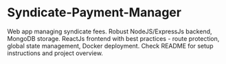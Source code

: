 # Syndicate-Payment-Manager

Web app managing syndicate fees. Robust NodeJS/ExpressJs backend, MongoDB storage. ReactJs frontend with best practices - route protection, global state management, Docker deployment. Check README for setup instructions and project overview.
